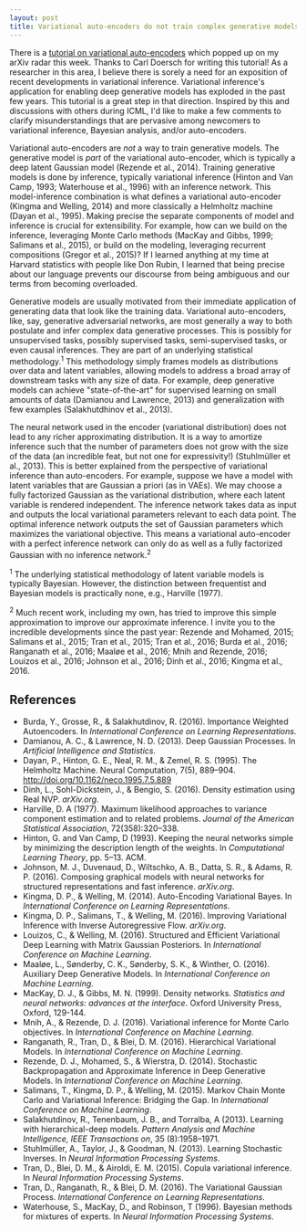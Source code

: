 ```yaml
---
layout: post
title: Variational auto-encoders do not train complex generative models
---
```


There is a [tutorial on variational auto-encoders](http://arxiv.org/abs/1606.05908) which popped up on my arXiv radar this week. Thanks to Carl Doersch for writing this tutorial! As a researcher in this area, I believe there is sorely a need for an exposition of recent developments in variational inference. Variational inference's application for enabling deep generative models has exploded in the past few years. This tutorial is a great step in that direction. Inspired by this and  discussions with others during ICML, I'd like to make a few comments to clarify misunderstandings that are pervasive among newcomers to variational inference, Bayesian analysis, and/or auto-encoders.

Variational auto-encoders are _not_ a way to train generative models. The generative model is _part_ of the variational auto-encoder, which is typically a deep latent Gaussian model (Rezende et al., 2014). Training generative models is done by inference, typically variational inference (Hinton and Van Camp, 1993; Waterhouse et al., 1996) with an inference network. This model-inference combination is what defines a variational auto-encoder (Kingma and Welling, 2014) and more classically a $\text{Helmholtz}$ machine (Dayan et al., 1995). Making precise the separate components of model and inference is crucial for extensibility. For example, how can we build on the inference, leveraging Monte Carlo methods (MacKay and Gibbs, 1999; Salimans et al., 2015), or build on the modeling, leveraging recurrent compositions (Gregor et al., 2015)? If I learned anything at my time at Harvard statistics with people like Don Rubin, I learned that being precise about our language prevents our discourse from being ambiguous and our terms from becoming overloaded.

Generative models are usually motivated from their immediate application of generating data that look like the training data. Variational auto-encoders, like, say, generative adversarial networks, are most generally a way to both postulate and infer complex data generative processes. This is possibly for unsupervised tasks, possibly supervised tasks, semi-supervised tasks, or even causal inferences. They are part of an underlying statistical methodology.<sup>1</sup> This methodology simply frames models as distributions over data and latent variables, allowing models to address a broad array of downstream tasks with any size of data. For example, deep generative models can achieve "state-of-the-art" for supervised learning on small amounts of data (Damianou and Lawrence, 2013) and generalization with few examples (Salakhutdhinov et al., 2013).

The neural network used in the encoder (variational distribution) does not lead to any richer approximating distribution. It is a way to amortize inference such that the number of parameters does not grow with the size of the data (an incredible feat, but not one for expressivity!) (Stuhlmüller et al., 2013). This is better explained from the perspective of variational inference than auto-encoders. For example, suppose we have a model with latent variables that are Gaussian a priori (as in VAEs). We may choose a fully factorized Gaussian as the variational distribution, where each latent variable is rendered independent. The inference network takes data as input and outputs the local variational parameters relevant to each data point. The optimal inference network outputs the set of Gaussian parameters which maximizes the variational objective. This means a variational auto-encoder with a perfect inference network can only do as well as a fully factorized Gaussian with no inference network.<sup>2</sup>

<sup>1</sup> The underlying statistical methodology of latent variable models is typically Bayesian. However, the distinction between frequentist and Bayesian models is practically none, e.g., Harville (1977).

<sup>2</sup> Much recent work, including my own, has tried to improve this simple approximation to improve our approximate inference. I invite you to the incredible developments since the past year: Rezende and Mohamed, 2015; Salimans et al., 2015; Tran et al., 2015; Tran et al., 2016; Burda et al., 2016; Ranganath et al., 2016; Maaløe et al., 2016; Mnih and Rezende, 2016; Louizos et al., 2016; Johnson et al., 2016; Dinh et al., 2016; Kingma et al., 2016.

## References

+ Burda, Y., Grosse, R., & Salakhutdinov, R. (2016). Importance Weighted Autoencoders. In _International Conference on Learning Representations._
+ Damianou, A. C., & Lawrence, N. D. (2013). Deep Gaussian Processes. In _Artificial Intelligence and Statistics._
+ Dayan, P., Hinton, G. E., Neal, R. M., & Zemel, R. S. (1995). The Helmholtz Machine. Neural Computation, 7(5), 889–904. http://doi.org/10.1162/neco.1995.7.5.889
+ Dinh, L., Sohl-Dickstein, J., & Bengio, S. (2016). Density estimation using Real NVP. _arXiv.org._
+ Harville, D. A (1977). Maximum likelihood approaches to variance component estimation and to related problems. _Journal of the American Statistical Association_, 72(358):320–338.
+ Hinton, G. and Van Camp, D (1993). Keeping the neural networks simple by minimizing the description length of the weights. In _Computational Learning Theory_, pp. 5–13. ACM.
+ Johnson, M. J., Duvenaud, D., Wiltschko, A. B., Datta, S. R., & Adams, R. P. (2016). Composing graphical models with neural networks for structured representations and fast inference. _arXiv.org_.
+ Kingma, D. P., & Welling, M. (2014). Auto-Encoding Variational Bayes. In _International Conference on Learning Representations_.
+ Kingma, D. P., Salimans, T., & Welling, M. (2016). Improving Variational Inference with Inverse Autoregressive Flow. _arXiv.org_.
+ Louizos, C., & Welling, M. (2016). Structured and Efficient Variational Deep Learning with Matrix Gaussian Posteriors. In _International Conference on Machine Learning_.
+ Maaløe, L., Sønderby, C. K., Sønderby, S. K., & Winther, O. (2016). Auxiliary Deep Generative Models. In _International Conference on Machine Learning_.
+ MacKay, D. J., & Gibbs, M. N. (1999). Density networks. _Statistics and neural networks: advances at the interface_. Oxford University Press, Oxford, 129-144.
+ Mnih, A., & Rezende, D. J. (2016). Variational inference for Monte Carlo objectives. In _International Conference on Machine Learning_.
+ Ranganath, R., Tran, D., & Blei, D. M. (2016). Hierarchical Variational Models. In _International Conference on Machine Learning_.
+ Rezende, D. J., Mohamed, S., & Wierstra, D. (2014). Stochastic Backpropagation and Approximate Inference in Deep Generative Models. In _International Conference on Machine Learning_.
+ Salimans, T., Kingma, D. P., & Welling, M. (2015). Markov Chain Monte Carlo and Variational Inference: Bridging the Gap. In _International Conference on Machine Learning_.
+ Salakhutdinov, R., Tenenbaum, J. B., and Torralba, A (2013). Learning with hierarchical-deep models. _Pattern Analysis and Machine Intelligence, IEEE Transactions on_, 35 (8):1958–1971.
+ Stuhlmüller, A., Taylor, J., & Goodman, N. (2013). Learning Stochastic Inverses. In _Neural Information Processing Systems_.
+ Tran, D., Blei, D. M., & Airoldi, E. M. (2015). Copula variational inference. In _Neural Information Processing Systems_.
+ Tran, D., Ranganath, R., & Blei, D. M. (2016). The Variational Gaussian Process. _International Conference on Learning Representations_.
+ Waterhouse, S., MacKay, D., and Robinson, T (1996). Bayesian methods for mixtures of experts. In _Neural Information Processing Systems_.
